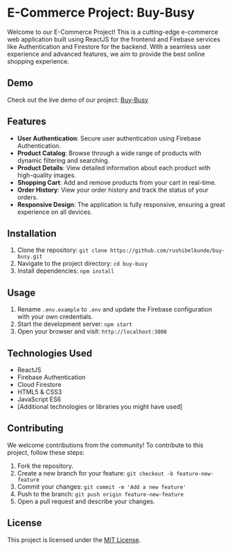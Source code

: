 # E-Commerce Project: Buy-Busy

Welcome to our E-Commerce Project! This is a cutting-edge e-commerce web application built using ReactJS for the frontend and Firebase services like Authentication and Firestore for the backend. With a seamless user experience and advanced features, we aim to provide the best online shopping experience.

## Demo

Check out the live demo of our project: [Buy-Busy](https://rushibelkunde.github.io/buy-busy)

## Features

- **User Authentication**: Secure user authentication using Firebase Authentication.
- **Product Catalog**: Browse through a wide range of products with dynamic filtering and searching.
- **Product Details**: View detailed information about each product with high-quality images.
- **Shopping Cart**: Add and remove products from your cart in real-time.
- **Order History**: View your order history and track the status of your orders.
- **Responsive Design**: The application is fully responsive, ensuring a great experience on all devices.

## Installation

1. Clone the repository: `git clone https://github.com/rushibelkunde/buy-busy.git`
2. Navigate to the project directory: `cd buy-busy`
3. Install dependencies: `npm install`

## Usage

1. Rename `.env.example` to `.env` and update the Firebase configuration with your own credentials.
2. Start the development server: `npm start`
3. Open your browser and visit: `http://localhost:3000`

## Technologies Used

- ReactJS
- Firebase Authentication
- Cloud Firestore
- HTML5 & CSS3
- JavaScript ES6
- [Additional technologies or libraries you might have used]

## Contributing

We welcome contributions from the community! To contribute to this project, follow these steps:

1. Fork the repository.
2. Create a new branch for your feature: `git checkout -b feature-new-feature`
3. Commit your changes: `git commit -m 'Add a new feature'`
4. Push to the branch: `git push origin feature-new-feature`
5. Open a pull request and describe your changes.

## License

This project is licensed under the [MIT License](LICENSE).
